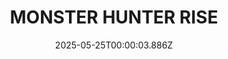 ---
title: "MONSTER HUNTER RISE"
id: 1446780
date: 2025-05-25T00:00:03.886Z
link: games/steam/recent/monster-hunter-rise
image: http://media.steampowered.com/steamcommunity/public/images/apps/1446780/560dd364b52075b783424961a43c01f9b69fde15.jpg
playtime_2weeks: 2507
playtime_forever: 11443
playtime_windows_forever: 0
playtime_mac_forever: 0
playtime_linux_forever: 11443
playtime_deck_forever: 11443
---